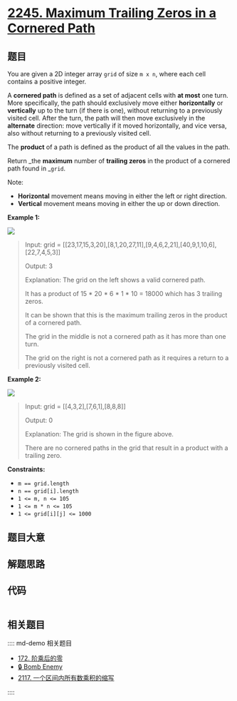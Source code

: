 # [2245. Maximum Trailing Zeros in a Cornered Path](https://leetcode.com/problems/maximum-trailing-zeros-in-a-cornered-path)

## 题目

You are given a 2D integer array `grid` of size `m x n`, where each cell
contains a positive integer.

A **cornered path** is defined as a set of adjacent cells with **at most** one
turn. More specifically, the path should exclusively move either
**horizontally** or **vertically** up to the turn (if there is one), without
returning to a previously visited cell. After the turn, the path will then
move exclusively in the **alternate** direction: move vertically if it moved
horizontally, and vice versa, also without returning to a previously visited
cell.

The **product** of a path is defined as the product of all the values in the
path.

Return _the **maximum** number of **trailing zeros** in the product of a
cornered path found in _`grid`.

Note:

  * **Horizontal** movement means moving in either the left or right direction.
  * **Vertical** movement means moving in either the up or down direction.



**Example 1:**

![](https://assets.leetcode.com/uploads/2022/03/23/ex1new2.jpg)

> Input: grid = [[23,17,15,3,20],[8,1,20,27,11],[9,4,6,2,21],[40,9,1,10,6],[22,7,4,5,3]]
> 
> Output: 3
> 
> Explanation: The grid on the left shows a valid cornered path.
> 
> It has a product of 15 * 20 * 6 * 1 * 10 = 18000 which has 3 trailing zeros.
> 
> It can be shown that this is the maximum trailing zeros in the product of a cornered path.
> 
> 
> 
> The grid in the middle is not a cornered path as it has more than one turn.
> 
> The grid on the right is not a cornered path as it requires a return to a previously visited cell.

**Example 2:**

![](https://assets.leetcode.com/uploads/2022/03/25/ex2.jpg)

> Input: grid = [[4,3,2],[7,6,1],[8,8,8]]
> 
> Output: 0
> 
> Explanation: The grid is shown in the figure above.
> 
> There are no cornered paths in the grid that result in a product with a trailing zero.

**Constraints:**

  * `m == grid.length`
  * `n == grid[i].length`
  * `1 <= m, n <= 105`
  * `1 <= m * n <= 105`
  * `1 <= grid[i][j] <= 1000`


## 题目大意

## 解题思路

## 代码

```javascript

```

## 相关题目

:::: md-demo 相关题目
- [172. 阶乘后的零](https://leetcode.com/problems/factorial-trailing-zeroes)
- [🔒 Bomb Enemy](https://leetcode.com/problems/bomb-enemy)
- [2117. 一个区间内所有数乘积的缩写](https://leetcode.com/problems/abbreviating-the-product-of-a-range)

::::
